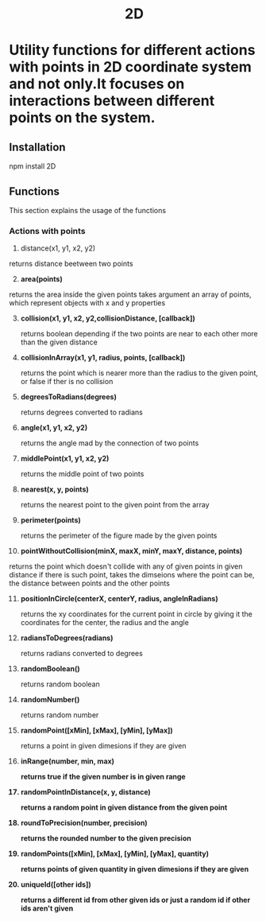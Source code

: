 <h1 align="center">2D<h1>

Utility functions for different actions with points in 2D coordinate
system and not only.It focuses on interactions between different points
on the system.

## Installation

>>>
  npm install 2D
>>>

## Functions

This section explains the usage of the functions

### Actions with points

1.  distance(x1, y1, x2, y2)


   returns distance beetween two points

2.  <b>area(points) </b>

   returns the area inside the given points
   takes argument an array of points, which represent 
   objects with x and y properties
   
3. <b>collision(x1, y1, x2, y2,collisionDistance, [callback])</b>

   returns boolean depending if the two points are near to each other more than the given distance
   
4. <b>collisionInArray(x1, y1, radius, points, [callback])</b>

   returns the point which is nearer more than the radius to the given point, or false if ther is no collision

5. <b>degreesToRadians(degrees)</b>

   returns degrees converted to radians

6. <b>angle(x1, y1, x2, y2)</b>

   returns the angle mad by the connection of two points

7. <b>middlePoint(x1, y1, x2, y2)</b>

   returns the middle point of two points

8. <b>nearest(x, y, points)</b>

   returns the nearest point to the given point from the array

9. <b>perimeter(points)</b>

   returns the perimeter of the figure made by the given points

10. <b>pointWithoutCollision(minX, maxX, minY, maxY, distance, points)</b>

   returns the point which doesn't collide with any of given points 
   in given distance if there is such point, takes the dimseions where the point can be, the distance between points and the other points

11. <b>positionInCircle(centerX, centerY, radius, angleInRadians)</b>

    returns the xy coordinates for the current point in circle by giving it the coordinates for the center, the radius and the angle

12. <b>radiansToDegrees(radians)</b>

    returns radians converted to degrees

13. <b>randomBoolean()</b>
   
    returns random boolean

14. <b>randomNumber()</b>

    returns random number

15. <b>randomPoint([xMin], [xMax], [yMin], [yMax])</b>
   
    returns a point in given dimesions if they are given

16. <b>inRange(number, min, max)
   
    returns true if the given number is in given range

17. <b>randomPointInDistance(x, y, distance)</b>
   
    returns a random point in given distance from the given point

18. <b>roundToPrecision(number, precision)</b>
   
    returns the rounded number to the given precision

19. <b>randomPoints([xMin], [xMax], [yMin], [yMax], quantity)</b>
   
    returns points of given quantity in given dimesions if they are given

20. <b>uniqueId([other ids])</b>
   
    returns a different id from other given ids or just a random id if other ids aren't given